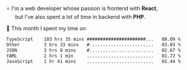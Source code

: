 ⭐ I'm a web developer whose passion is frontend with <b>React</b>,<br/>
&nbsp; &nbsp; &nbsp; but I've also spent a lot of time in backend with <b>PHP</b>.

📅 This month I spent my time on

<!--START_SECTION:waka-->

```txt
TypeScript    103 hrs 35 mins ######################...   88.09 %
Other         3 hrs 33 mins   #........................   03.03 %
JSON          3 hrs 8 mins    #........................   02.67 %
YAML          2 hrs 1 min     .........................   01.72 %
JavaScript    1 hr 41 mins    .........................   01.44 %
```

<!--END_SECTION:waka-->
